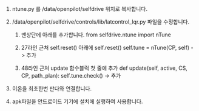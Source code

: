 
1. ntune.py 를 /data/openpilot/selfdrive 위치로 복사합니다.


2. /data/openpilot/selfdrive/controls/lib/latcontrol_lqr.py 파일을 수정합니다.

    1. 맨상단에 아래를 추가합니다.
    from selfdrive.ntune import nTune
    
    2. 27라인 근처 self.reset() 아래에
    self.reset()
    self.tune = nTune(CP, self) -> 추가
    
    
    3. 48라인 근처 update 함수블럭 첫 줄에 추가
    def update(self, active, CS, CP, path_plan):
      self.tune.check() -> 추가


3. 이온을 최초한번 판다와 연결합니다.


4. apk파일을 안드로이드 기기에 설치에 실행하여 사용합니다.
